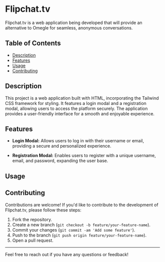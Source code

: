# Flipchat.tv

Flipchat.tv is a web application being developed that will provide an alternative to Omegle for seamless, anonymous conversations.

## Table of Contents
- [Description](#description)
- [Features](#features)
- [Usage](#usage)
- [Contributing](#contributing)

## Description

This project is a web application built with HTML, incorporating the Tailwind CSS framework for styling. It features a login modal and a registration modal, allowing users to access the platform securely. The application provides a user-friendly interface for a smooth and enjoyable experience.

## Features

- **Login Modal:** Allows users to log in with their username or email, providing a secure and personalized experience.

- **Registration Modal:** Enables users to register with a unique username, email, and password, expanding the user base.

## Usage


## Contributing

Contributions are welcome! If you'd like to contribute to the development of Flipchat.tv, please follow these steps:

1. Fork the repository.
2. Create a new branch (`git checkout -b feature/your-feature-name`).
3. Commit your changes (`git commit -am 'Add some feature'`).
4. Push to the branch (`git push origin feature/your-feature-name`).
5. Open a pull request.

---

Feel free to reach out if you have any questions or feedback!
